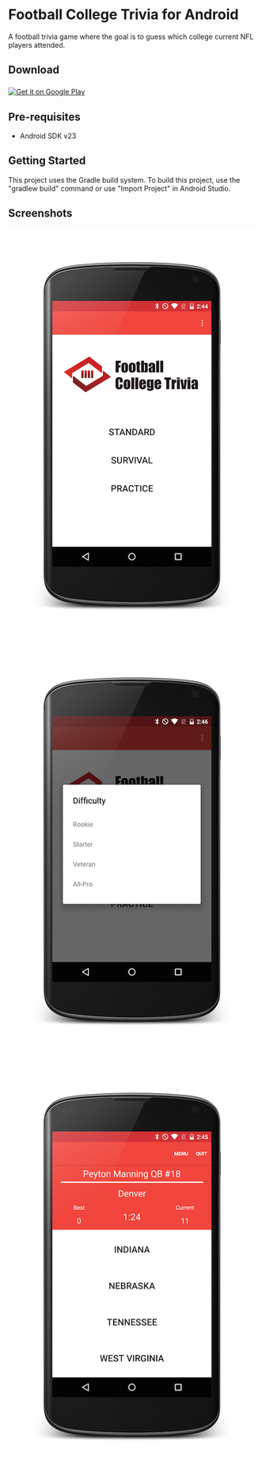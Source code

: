 # Football College Trivia for Android

A football trivia game where the goal is to guess which college current NFL players attended.

Download
--------------

<a href="https://play.google.com/store/apps/details?id=com.college.football.trivia">
<img align="middle" alt="Get it on Google Play" src="http://steverichey.github.io/google-play-badge-svg/img/en_get.svg" />
</a>

Pre-requisites
--------------

- Android SDK v23

Getting Started
---------------

This project uses the Gradle build system. To build this project, use the
"gradlew build" command or use "Import Project" in Android Studio.

Screenshots
-----------

![Phone](screenshots/football-android1.png "Title screen")
![Phone](screenshots/football-android2.png "Difficulties")
![Phone](screenshots/football-android3.png "Game play")
